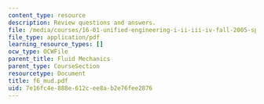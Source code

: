 ```yaml
---
content_type: resource
description: Review questions and answers.
file: /media/courses/16-01-unified-engineering-i-ii-iii-iv-fall-2005-spring-2006/7e16fc4e888e612cee8ab2e76fee2876_f6_mud.pdf
file_type: application/pdf
learning_resource_types: []
ocw_type: OCWFile
parent_title: Fluid Mechanics
parent_type: CourseSection
resourcetype: Document
title: f6_mud.pdf
uid: 7e16fc4e-888e-612c-ee8a-b2e76fee2876
---
```

